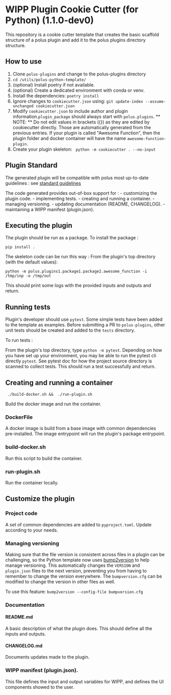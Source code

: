 # WIPP Plugin Cookie Cutter (for Python) (1.1.0-dev0)

This repository is a cookie cutter template that creates the basic scaffold structure of a
polus plugin and add it to the polus plugins directory structure.

## How to use
1. Clone `polus-plugins` and change to the polus-plugins directory
2. `cd /utils/polus-python-template/`
3. (optional) Install poetry if not available.
4. (optional) Create a dedicated environment with conda or venv.
5.  Install the dependencies: `poetry install`
6. Ignore changes to `cookiecutter.json` using: `git update-index --assume-unchanged cookiecutter.json`
7. Modify `cookiecutter.json` to include author and plugin information.`plugin_package` should always start with `polus.plugins`. 
** NOTE: ** Do not edit values in brackets ({}) as they are edited by cookiecutter directly.
Those are automatically generated from the previous entries. If your plugin is called 
"Awesome Function", then the plugin folder and docker container will have the name `awesome-function-plugin`.
8. Create your plugin skeleton: ` python -m cookiecutter . --no-input`


## Plugin Standard
The generated plugin will be compatible with polus most up-to-date guidelines :
see [standard guidelines](https://labshare.atlassian.net/wiki/spaces/WIPP/pages/3275980801/Python+Plugin+Standards)

The code generated provides out-of-box support for :
    - customizing the plugin code.
    - implementing tests.
    - creating and running a container.
    - managing versioning.
    - updating documentation (README, CHANGELOG).
    - maintaining a WIPP manifest (plugin.json).


## Executing the plugin

The plugin should be run as a package.
To install the package :

`pip install .`

The skeleton code can be run this way :
From the plugin's top directory (with the default values):

`python -m polus.plugins1.package1.package2.awesome_function -i /tmp/inp -o /tmp/out`

This should print some logs with the provided inputs and outputs and return.

## Running tests
Plugin's developer should use `pytest`.
Some simple tests have been added to the template as examples.
Before submitting a PR to `polus-plugins`, other unit tests should be created and added to the `tests`
directory.

To run tests :

From the plugin's top directory, type `python -m pytest`.
Depending on how you have set up your environment, you may be able to run the pytest cli directly `pytest`. See pytest doc for how the project source directory is scanned to collect tests.
This should run a test successfully and return.


## Creating and running a container

` ./build-docker.sh &&  ./run-plugin.sh`

Build the docker image and run the container.

### DockerFile
A docker image is build from a base image with common dependencies pre-installed.
The image entrypoint will run the plugin's package entrypoint.

### build-docker.sh
Run this script to build the container.

### run-plugin.sh
Run the container locally.


## Customize the plugin

### Project code

A set of common dependencies are added to `pyproject.toml`.
Update according to your needs.

### Managing versioning

Making sure that the file version is consistent across files in a plugin can be
challenging, so the Python template now uses
[bump2version](https://github.com/c4urself/bump2version)
to help manage versioning. This automatically changes the `VERSION` and
`plugin.json` files to the next version, preventing you from having to remember
to change the version everywhere. The `bumpversion.cfg` can be modified to
change the version in other files as well.

To use this feature:
`bump2version --config-file bumpversion.cfg`

### Documentation

#### README.md

A basic description of what the plugin does. This should define all the inputs
and outputs.

#### CHANGELOG.md

Documents updates made to the plugin.


### WIPP manifest (plugin.json).

This file defines the input and output variables for WIPP, and defines the UI
components showed to the user.
